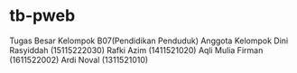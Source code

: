 # tb-pweb
Tugas Besar Kelompok B07(Pendidikan Penduduk)
Anggota Kelompok 
Dini Rasyiddah (15115222030)
Rafki Azim (1411521020)
Aqli Mulia Firman (1611522002)
Ardi Noval (1311521010)
